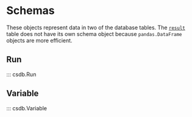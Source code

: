 # Schemas

These objects represent data in two of the database tables. The [`result`](sql.md#result) table does not have its own schema object because `pandas.DataFrame` objects are more efficient.

## Run

::: csdb.Run

## Variable

::: csdb.Variable
